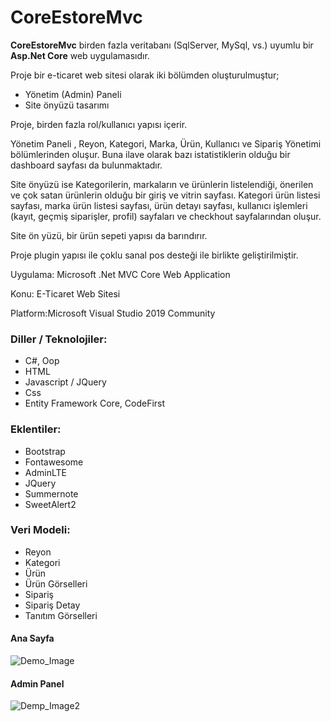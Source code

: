  # CoreEstoreMvc

  **CoreEstoreMvc**  birden fazla veritabanı (SqlServer, MySql, vs.) uyumlu bir **Asp.Net Core** web uygulamasıdır.

  Proje bir  e-ticaret web sitesi  olarak iki bölümden oluşturulmuştur;

  - Yönetim (Admin) Paneli
  - Site önyüzü tasarımı 

  Proje, birden fazla rol/kullanıcı yapısı içerir.

  Yönetim Paneli , Reyon, Kategori, Marka, Ürün, Kullanıcı ve Sipariş Yönetimi bölümlerinden oluşur. Buna ilave olarak bazı istatistiklerin olduğu bir dashboard sayfası da bulunmaktadır.

  Site önyüzü ise Kategorilerin,  markaların ve ürünlerin listelendiği, önerilen ve çok satan ürünlerin olduğu bir giriş ve vitrin sayfası. Kategori ürün listesi sayfası, marka ürün listesi sayfası, ürün detayı sayfası, kullanıcı işlemleri (kayıt, geçmiş siparişler, profil) sayfaları ve checkhout sayfalarından oluşur.

  Site ön yüzü, bir ürün sepeti yapısı da barındırır.

  Proje plugin yapısı ile çoklu sanal pos desteği ile birlikte geliştirilmiştir.

  Uygulama: Microsoft .Net MVC Core Web Application

  Konu: E-Ticaret Web Sitesi

  Platform:Microsoft Visual Studio 2019 Community

  ### Diller / Teknolojiler:

  - C#, Oop
  - HTML
  - Javascript / JQuery
  - Css
  - Entity Framework Core, CodeFirst

  ### Eklentiler:

  - Bootstrap
  - Fontawesome
  - AdminLTE
  - JQuery
  - Summernote
  - SweetAlert2

  ### Veri Modeli:

  - Reyon
  - Kategori
  - Ürün
  - Ürün Görselleri
  - Sipariş
  - Sipariş Detay
  - Tanıtım Görselleri

  #### Ana Sayfa 

![Demo_Image](https://user-images.githubusercontent.com/73238481/124362587-78efda00-dc3e-11eb-9db0-1fa5af1413b1.png)



#### Admin Panel

![Demp_Image2](https://user-images.githubusercontent.com/73238481/124362572-68d7fa80-dc3e-11eb-913c-18ad602485b3.png)
